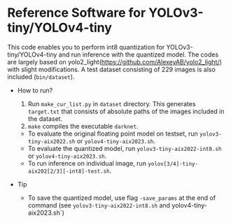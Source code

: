 # Reference Software for YOLOv3-tiny/YOLOv4-tiny
This code enables you to perform int8 quantization for YOLOv3-tiny/YOLOv4-tiny and run inference with the quantized model.
The codes are largely based on yolo2_light(https://github.com/AlexeyAB/yolo2_light/) with slight modifications.
A test dataset consisting of 229 images is also included (`bin/dataset`).

* How to run?
  1. Run `make_cur_list.py` in `dataset` directory. This generates `target.txt` that consists of absolute paths of the images included in the dataset.
  2. `make` compiles the executable `darknet`.
  - To evaluate the original floating point model on testset, run `yolov3-tiny-aix2022.sh` or `yolov4-tiny-aix2023.sh`.
  - To evaluate the quantized model, run `yolov3-tiny-aix2022-int8.sh` or `yolov4-tiny-aix2023.sh`.
  - To run inference on individual image, run `yolov[3/4]-tiny-aix202[2/3][-int8]-test.sh`.

* Tip
  - To save the quantized model, use flag `-save_params` at the end of command (see `yolov3-tiny-aix2022-int8.sh` and yolov4-tiny-aix2023.sh`)
